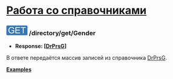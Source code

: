 [Работа со справочниками](../../index.md)
=========================================

### ![GET](../../../../img/get.png) /directory/get/Gender
* **Response: [[DrPrsG](../../../../types.md#drprsg)]**

В ответе передаётся массив записей из справочника [DrPrsG](../../../../types.md#drprsg).

**[Examples](examples/get.md)**